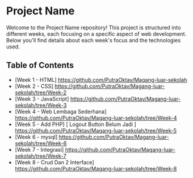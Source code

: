 # Project Name

Welcome to the Project Name repository! This project is structured into different weeks, each focusing on a specific aspect of web development. Below you'll find details about each week's focus and the technologies used.

## Table of Contents

- [Week 1 - HTML] https://github.com/PutraOktav/Magang-luar-sekolah
- [Week 2 - CSS] https://github.com/PutraOktav/Magang-luar-sekolah/tree/Week-2
- [Week 3 - JavaScript] https://github.com/PutraOktav/Magang-luar-sekolah/tree/Week-3
- [Week 4 - Web Lembaga Sederhana] https://github.com/PutraOktav/Magang-luar-sekolah/tree/Week-4
- [Week 5 - Add PHP] [ Logout Button Belum Jadi ] https://github.com/PutraOktav/Magang-luar-sekolah/tree/Week-5
- [Week 6 - mysql] https://github.com/PutraOktav/Magang-luar-sekolah/tree/Week-6
- [Week 7 - Integrasi] https://github.com/PutraOktav/Magang-luar-sekolah/tree/Week-7
- [Week 8 - Crud Dan 2 Interface] https://github.com/PutraOktav/Magang-luar-sekolah/tree/Week-8
